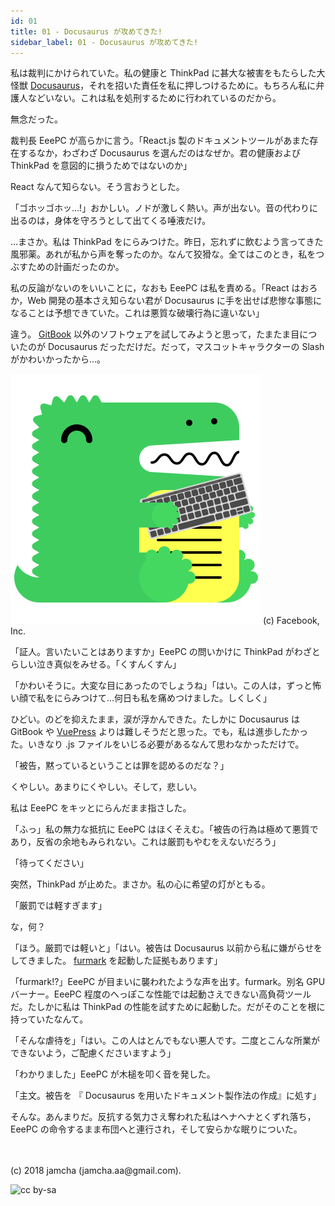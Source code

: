 ```yaml
---
id: 01
title: 01 - Docusaurus が攻めてきた!
sidebar_label: 01 - Docusaurus が攻めてきた!
---
```


私は裁判にかけられていた。私の健康と ThinkPad に甚大な被害をもたらした大怪獣 [Docusaurus](https://docusaurus.io/)，それを招いた責任を私に押しつけるために。もちろん私に弁護人などいない。これは私を処刑するために行われているのだから。

無念だった。

裁判長 EeePC が高らかに言う。「React.js 製のドキュメントツールがあまた存在するなか，わざわざ Docusaurus を選んだのはなぜか。君の健康および ThinkPad を意図的に損うためではないのか」

React なんて知らない。そう言おうとした。

「ゴホッゴホッ…!」おかしい。ノドが激しく熱い。声が出ない。音の代わりに出るのは，身体を守ろうとして出てくる唾液だけ。

…まさか。私は ThinkPad をにらみつけた。昨日，忘れずに飲むよう言ってきた風邪薬。あれが私から声を奪ったのか。なんて狡猾な。全てはこのとき，私をつぶすための計画だったのか。

私の反論がないのをいいことに，なおも EeePC は私を責める。「React はおろか，Web 開発の基本さえ知らない君が Docusaurus に手を出せば悲惨な事態になることは予想できていた。これは悪質な破壊行為に違いない」

違う。 [GitBook](https://github.com/GitbookIO/gitbook) 以外のソフトウェアを試してみようと思って，たまたま目についたのが Docusaurus だっただけだ。だって，マスコットキャラクターの Slash がかわいかったから…。

![docusaurus-keytar](./assets/docusaurus_keytar.svg?sanitize=true)
(c) Facebook, Inc.

「証人。言いたいことはありますか」EeePC の問いかけに ThinkPad がわざとらしい泣き真似をみせる。「くすんくすん」

「かわいそうに。大変な目にあったのでしょうね」「はい。この人は，ずっと怖い顔で私をにらみつけて…何日も私を痛めつけました。しくしく」

ひどい。のどを抑えたまま，涙が浮かんできた。たしかに Docusaurus は GitBook や [VuePress](https://vuepress.vuejs.org/) よりは難しそうだと思った。でも，私は進歩したかった。いきなり .js ファイルをいじる必要があるなんて思わなかっただけで。

「被告，黙っているということは罪を認めるのだな？」

くやしい。あまりにくやしい。そして，悲しい。

私は EeePC をキッとにらんだまま指さした。

「ふっ」私の無力な抵抗に EeePC はほくそえむ。「被告の行為は極めて悪質であり，反省の余地もみられない。これは厳罰もやむをえないだろう」

「待ってください」

突然，ThinkPad が止めた。まさか。私の心に希望の灯がともる。

「厳罰では軽すぎます」

な，何？

「ほう。厳罰では軽いと」「はい。被告は Docusaurus 以前から私に嫌がらせをしてきました。 [furmark](https://geeks3d.com/furmark/) を起動した証拠もあります」

「furmark!?」EeePC が目まいに襲われたような声を出す。furmark。別名 GPU バーナー。EeePC 程度のへっぽこな性能では起動さえできない高負荷ツールだ。たしかに私は ThinkPad の性能を試すために起動した。だがそのことを根に持っていたなんて。

「そんな虐待を」「はい。この人はとんでもない悪人です。二度とこんな所業ができないよう，ご配慮くださいますよう」

「わかりました」EeePC が木槌を叩く音を発した。

「主文。被告を 『 Docusaurus を用いたドキュメント製作法の作成』に処す」

そんな。あんまりだ。反抗する気力さえ奪われた私はヘナヘナとくずれ落ち，EeePC の命令するまま布団へと連行され，そして安らかな眠りについた。

<br>
<br>
(c) 2018 jamcha (jamcha.aa@gmail.com).

![cc by-sa](https://i.creativecommons.org/l/by-sa/4.0/88x31.png)

